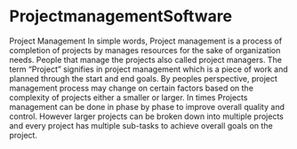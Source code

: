 # ProjectmanagementSoftware
Project Management  In simple words, Project management is a process of completion of projects by manages resources for the sake of organization needs. People that manage the projects also called project managers. The term “Project” signifies in project management which is a piece of work and planned through the start and end goals. By peoples perspective, project management process may change on certain factors based on the complexity of projects either a smaller or larger. In times Projects management can be done in phase by phase to improve overall quality and control. However larger projects can be broken down into multiple projects and every project has multiple sub-tasks to achieve overall goals on the project.
